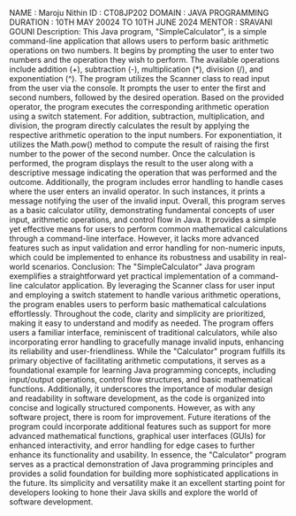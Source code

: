 NAME : Maroju Nithin 
ID : CT08JP202
DOMAIN : JAVA PROGRAMMING
DURATION : 10TH MAY 20024 TO 10TH JUNE 2024
MENTOR : SRAVANI GOUNI
Description: This Java program, "SimpleCalculator", is a simple command-line application that allows users to perform basic arithmetic operations on two numbers. It begins by prompting the user to enter two numbers and the operation they wish to perform. The available operations include addition (+), subtraction (-), multiplication (*), division (/), and exponentiation (^).
The program utilizes the Scanner class to read input from the user via the console. It prompts the user to enter the first and second numbers, followed by the desired operation. Based on the provided operator, the program executes the corresponding arithmetic operation using a switch statement.
For addition, subtraction, multiplication, and division, the program directly calculates the result by applying the respective arithmetic operation to the input numbers. For exponentiation, it utilizes the Math.pow() method to compute the result of raising the first number to the power of the second number.
Once the calculation is performed, the program displays the result to the user along with a descriptive message indicating the operation that was performed and the outcome.
Additionally, the program includes error handling to handle cases where the user enters an invalid operator. In such instances, it prints a message notifying the user of the invalid input.
Overall, this program serves as a basic calculator utility, demonstrating fundamental concepts of user input, arithmetic operations, and control flow in Java. It provides a simple yet effective means for users to perform common mathematical calculations through a command-line interface. However, it lacks more advanced features such as input validation and error handling for non-numeric inputs, which could be implemented to enhance its robustness and usability in real-world scenarios.
Conclusion: The "SimpleCalculator" Java program exemplifies a straightforward yet practical implementation of a command-line calculator application. By leveraging the Scanner class for user input and employing a switch statement to handle various arithmetic operations, the program enables users to perform basic mathematical calculations effortlessly.
Throughout the code, clarity and simplicity are prioritized, making it easy to understand and modify as needed. The program offers users a familiar interface, reminiscent of traditional calculators, while also incorporating error handling to gracefully manage invalid inputs, enhancing its reliability and user-friendliness.
While the "Calculator" program fulfills its primary objective of facilitating arithmetic computations, it serves as a foundational example for learning Java programming concepts, including input/output operations, control flow structures, and basic mathematical functions. Additionally, it underscores the importance of modular design and readability in software development, as the code is organized into concise and logically structured components.
However, as with any software project, there is room for improvement. Future iterations of the program could incorporate additional features such as support for more advanced mathematical functions, graphical user interfaces (GUIs) for enhanced interactivity, and error handling for edge cases to further enhance its functionality and usability.
In essence, the "Calculator" program serves as a practical demonstration of Java programming principles and provides a solid foundation for building more sophisticated applications in the future. Its simplicity and versatility make it an excellent starting point for developers looking to hone their Java skills and explore the world of software development.
